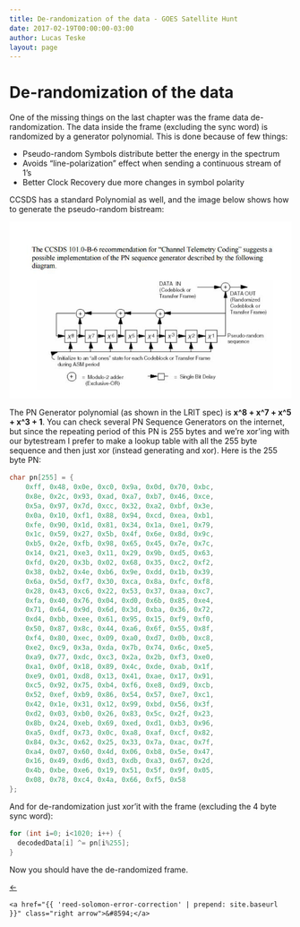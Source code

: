 ```yaml
---
title: De-randomization of the data - GOES Satellite Hunt
date: 2017-02-19T00:00:00-03:00
author: Lucas Teske
layout: page
---
```


# De-randomization of the data

One of the missing things on the last chapter was the frame data de-randomization. The data inside the frame \(excluding the sync word\) is randomized by a generator polynomial. This is done because of few things:

* Pseudo-random Symbols distribute better the energy in the spectrum
* Avoids “line-polarization” effect when sending a continuous stream of 1’s
* Better Clock Recovery due more changes in symbol polarity

CCSDS has a standard Polynomial as well, and the image below shows how to generate the pseudo-random bistream:

![](/assets/goes-satellite-hunt/ccsds-random-poly.png)

The PN Generator polynomial \(as shown in the LRIT spec\) is **x^8 + x^7 + x^5 + x^3 + 1**. You can check several PN Sequence Generators on the internet, but since the repeating period of this PN is 255 bytes and we’re xor’ing with our bytestream I prefer to make a lookup table with all the 255 byte sequence and then just xor \(instead generating and xor\). Here is the 255 byte PN:

```c
char pn[255] = {
    0xff, 0x48, 0x0e, 0xc0, 0x9a, 0x0d, 0x70, 0xbc,
    0x8e, 0x2c, 0x93, 0xad, 0xa7, 0xb7, 0x46, 0xce,
    0x5a, 0x97, 0x7d, 0xcc, 0x32, 0xa2, 0xbf, 0x3e,
    0x0a, 0x10, 0xf1, 0x88, 0x94, 0xcd, 0xea, 0xb1,
    0xfe, 0x90, 0x1d, 0x81, 0x34, 0x1a, 0xe1, 0x79,
    0x1c, 0x59, 0x27, 0x5b, 0x4f, 0x6e, 0x8d, 0x9c,
    0xb5, 0x2e, 0xfb, 0x98, 0x65, 0x45, 0x7e, 0x7c,
    0x14, 0x21, 0xe3, 0x11, 0x29, 0x9b, 0xd5, 0x63,
    0xfd, 0x20, 0x3b, 0x02, 0x68, 0x35, 0xc2, 0xf2,
    0x38, 0xb2, 0x4e, 0xb6, 0x9e, 0xdd, 0x1b, 0x39,
    0x6a, 0x5d, 0xf7, 0x30, 0xca, 0x8a, 0xfc, 0xf8,
    0x28, 0x43, 0xc6, 0x22, 0x53, 0x37, 0xaa, 0xc7,
    0xfa, 0x40, 0x76, 0x04, 0xd0, 0x6b, 0x85, 0xe4,
    0x71, 0x64, 0x9d, 0x6d, 0x3d, 0xba, 0x36, 0x72,
    0xd4, 0xbb, 0xee, 0x61, 0x95, 0x15, 0xf9, 0xf0,
    0x50, 0x87, 0x8c, 0x44, 0xa6, 0x6f, 0x55, 0x8f,
    0xf4, 0x80, 0xec, 0x09, 0xa0, 0xd7, 0x0b, 0xc8,
    0xe2, 0xc9, 0x3a, 0xda, 0x7b, 0x74, 0x6c, 0xe5,
    0xa9, 0x77, 0xdc, 0xc3, 0x2a, 0x2b, 0xf3, 0xe0,
    0xa1, 0x0f, 0x18, 0x89, 0x4c, 0xde, 0xab, 0x1f,
    0xe9, 0x01, 0xd8, 0x13, 0x41, 0xae, 0x17, 0x91,
    0xc5, 0x92, 0x75, 0xb4, 0xf6, 0xe8, 0xd9, 0xcb,
    0x52, 0xef, 0xb9, 0x86, 0x54, 0x57, 0xe7, 0xc1,
    0x42, 0x1e, 0x31, 0x12, 0x99, 0xbd, 0x56, 0x3f,
    0xd2, 0x03, 0xb0, 0x26, 0x83, 0x5c, 0x2f, 0x23,
    0x8b, 0x24, 0xeb, 0x69, 0xed, 0xd1, 0xb3, 0x96,
    0xa5, 0xdf, 0x73, 0x0c, 0xa8, 0xaf, 0xcf, 0x82,
    0x84, 0x3c, 0x62, 0x25, 0x33, 0x7a, 0xac, 0x7f,
    0xa4, 0x07, 0x60, 0x4d, 0x06, 0xb8, 0x5e, 0x47,
    0x16, 0x49, 0xd6, 0xd3, 0xdb, 0xa3, 0x67, 0x2d,
    0x4b, 0xbe, 0xe6, 0x19, 0x51, 0x5f, 0x9f, 0x05,
    0x08, 0x78, 0xc4, 0x4a, 0x66, 0xf5, 0x58
};
```

And for de-randomization just xor’it with the frame \(excluding the 4 byte sync word\):

```c
for (int i=0; i<1020; i++) {
  decodedData[i] ^= pn[i%255];
}
```

Now you should have the de-randomized frame.


<div class="pagination">
    <a href="{{ '/goes-satellite-hunt/packet-demuxer' | prepend: site.baseurl }}" class="left arrow">&#8592;</a>

    <a href="{{ 'reed-solomon-error-correction' | prepend: site.baseurl }}" class="right arrow">&#8594;</a>
</div>
